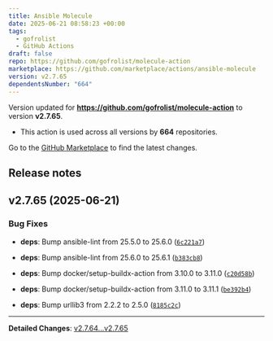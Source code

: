 ```yaml
---
title: Ansible Molecule
date: 2025-06-21 08:58:23 +00:00
tags:
  - gofrolist
  - GitHub Actions
draft: false
repo: https://github.com/gofrolist/molecule-action
marketplace: https://github.com/marketplace/actions/ansible-molecule
version: v2.7.65
dependentsNumber: "664"
---
```



Version updated for **https://github.com/gofrolist/molecule-action** to version **v2.7.65**.
- This action is used across all versions by **664** repositories.

Go to the [GitHub Marketplace](https://github.com/marketplace/actions/ansible-molecule) to find the latest changes.

## Release notes

## v2.7.65 (2025-06-21)

### Bug Fixes

- **deps**: Bump ansible-lint from 25.5.0 to 25.6.0 ([`6c221a7`](https://github.com/gofrolist/molecule-action/commit/6c221a72221196f9af92108d70ef4098c64c9474))

- **deps**: Bump ansible-lint from 25.6.0 to 25.6.1 ([`b383cb8`](https://github.com/gofrolist/molecule-action/commit/b383cb8dc3ffdc59c75e10f9f29ea099765b8a57))

- **deps**: Bump docker/setup-buildx-action from 3.10.0 to 3.11.0 ([`c20d58b`](https://github.com/gofrolist/molecule-action/commit/c20d58bf3fc0140466007dbd28133a37d38193f8))

- **deps**: Bump docker/setup-buildx-action from 3.11.0 to 3.11.1 ([`be392b4`](https://github.com/gofrolist/molecule-action/commit/be392b4c9bf70793d023b16bc7419c778748c73d))

- **deps**: Bump urllib3 from 2.2.2 to 2.5.0 ([`8185c2c`](https://github.com/gofrolist/molecule-action/commit/8185c2cfb12c5b4bbe80d1516886f352ade46183))

---

**Detailed Changes**: [v2.7.64...v2.7.65](https://github.com/gofrolist/molecule-action/compare/v2.7.64...v2.7.65)

